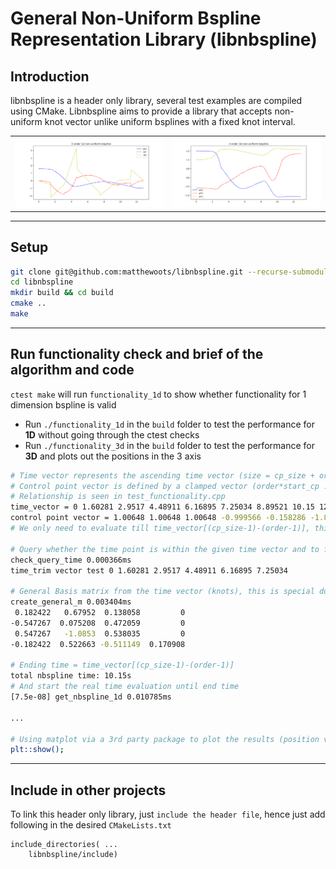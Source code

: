 # General Non-Uniform Bspline Representation Library (libnbspline)

## Introduction
libnbspline is a header only library, several test examples are compiled using CMake. Libnbspline aims to provide a library that accepts non-uniform knot vector unlike uniform bsplines with a fixed knot interval.

| | |
| :-: | :-: |
|[<img src="3rd_order_1d_nbspline.png" width="600"/>](3rd_order_1d_nbspline.png)|[<img src="3rd_order_3d_nbspline.png" width="600"/>](3rd_order_3d_nbspline.png)|

---

## Setup
```bash
git clone git@github.com:matthewoots/libnbspline.git --recurse-submodules
cd libnbspline
mkdir build && cd build
cmake .. 
make
```

---

## Run functionality check and brief of the algorithm and code
`ctest make` will run `functionality_1d` to show whether functionality for 1 dimension bspline is valid
- Run `./functionality_1d` in the `build` folder to test the performance for **1D** without going through the ctest checks
- Run `./functionality_3d` in the `build` folder to test the performance for **3D** and plots out the positions in the 3 axis
```bash
# Time vector represents the ascending time vector (size = cp_size + order - 1)
# Control point vector is defined by a clamped vector (order*start_cp ... order*end_cp)
# Relationship is seen in test_functionality.cpp
time_vector = 0 1.60281 2.9517 4.48911 6.16895 7.25034 8.89521 10.15 12.1304 13.3458 14.9469 16.1748
control point vector = 1.00648 1.00648 1.00648 -0.999566 -0.158286 -1.81372 -1.50363 0.736339 0.736339 0.736339
# We only need to evaluate till time_vector[(cp_size-1)-(order-1)], this is the end time = Reason is that the last few values are quite redundant but will be used to evaluate the spline (for the last segment)

# Query whether the time point is within the given time vector and to find the relevant time vector (trimmed) and also the control points that are needed to evaluate the spline
check_query_time 0.000366ms
time_trim vector test 0 1.60281 2.9517 4.48911 6.16895 7.25034

# General Basis matrix from the time vector (knots), this is special due to it being a non-uniform bspline and therefore the relationship is shown in page 4 of General Matrix Representation for Bsplines by Kaihuai Qin 
create_general_m 0.003404ms
 0.182422   0.67952  0.138058         0
-0.547267  0.075208  0.472059         0
 0.547267   -1.0853  0.538035         0
-0.182422  0.522663 -0.511149  0.170908

# Ending time = time_vector[(cp_size-1)-(order-1)]
total nbspline time: 10.15s
# And start the real time evaluation until end time
[7.5e-08] get_nbspline_1d 0.010785ms

...

# Using matplot via a 3rd party package to plot the results (position velocity and acceleration with respect to time)
plt::show();
```

---

## Include in other projects
To link this header only library, just `include the header file`, hence just add following in the desired `CMakeLists.txt`
```
include_directories( ...
    libnbspline/include)
```
